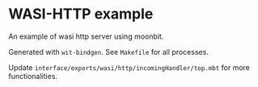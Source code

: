 # WASI-HTTP example

An example of wasi http server using moonbit.

Generated with `wit-bindgen`. See `Makefile` for all processes.

Update `interface/exports/wasi/http/incomingHandler/top.mbt` for more functionalities.